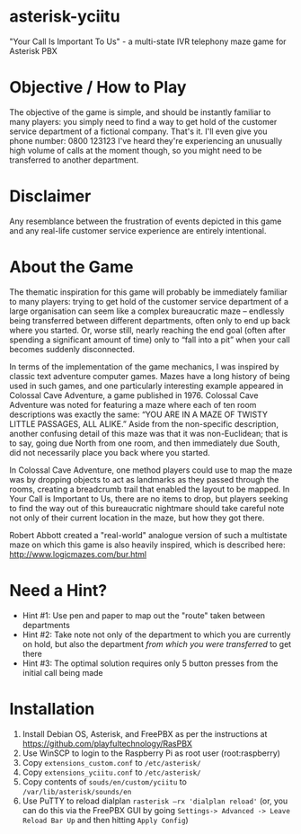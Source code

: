 # asterisk-yciitu
"Your Call Is Important To Us" - a multi-state IVR telephony maze game for Asterisk PBX 

# Objective / How to Play
The objective of the game is simple, and should be instantly familiar to many players: you simply need to find a way to get hold of the customer service department of a fictional company. That's it. I'll even give you phone number: 
0800 123123
I've heard they're experiencing an unusually high volume of calls at the moment though, so you might need to be transferred to another department.

# Disclaimer
Any resemblance between the frustration of events depicted in this game and any real-life customer service experience are entirely intentional.

# About the Game
The thematic inspiration for this game will probably be immediately familiar to many players: trying to get hold of the customer service department of a large organisation can seem like a complex bureaucratic maze – endlessly being transferred between different departments, often only to end up back where you started. Or, worse still, nearly reaching the end goal (often after spending a significant amount of time) only to “fall into a pit” when your call becomes suddenly disconnected.

In terms of the implementation of the game mechanics, I was inspired by classic text adventure computer games. Mazes have a long history of being used in such games, and one particularly interesting example appeared in Colossal Cave Adventure, a game published in 1976. Colossal Cave Adventure was noted for featuring a maze where each of ten room descriptions was exactly the same: “YOU ARE IN A MAZE OF TWISTY LITTLE PASSAGES, ALL ALIKE.” Aside from the non-specific description, another confusing detail of this maze was that it was non-Euclidean; that is to say, going due North from one room, and then immediately due South, did not necessarily place you back where you started. 

In Colossal Cave Adventure, one method players could use to map the maze was by dropping objects to act as landmarks as they passed through the rooms, creating a breadcrumb trail that enabled the layout to be mapped. In Your Call is Important to Us, there are no items to drop, but players seeking to find the way out of this bureaucratic nightmare should take careful note not only of their current location in the maze, but how they got there. 

Robert Abbott created a "real-world" analogue version of such a multistate maze on which this game is also heavily inspired, which is described here: http://www.logicmazes.com/bur.html 

# Need a Hint?
 - Hint #1: Use pen and paper to map out the "route" taken between departments
 - Hint #2: Take note not only of the department to which you are currently on hold, but also the department *from which you were transferred* to get there
 - Hint #3: The optimal solution requires only 5 button presses from the initial call being made

# Installation
1. Install Debian OS, Asterisk, and FreePBX as per the instructions at https://github.com/playfultechnology/RasPBX
2. Use WinSCP to login to the Raspberry Pi as root user (root:raspberry)
3. Copy `extensions_custom.conf` to `/etc/asterisk/`
4. Copy `extensions_yciitu.conf` to `/etc/asterisk/`
5. Copy contents of `souds/en/custom/yciitu` to `/var/lib/asterisk/sounds/en` 
6. Use PuTTY to reload dialplan `rasterisk –rx 'dialplan reload'`  (or, you can do this via the FreePBX GUI by going `Settings-> Advanced -> Leave Reload Bar Up` and then hitting `Apply Config`)
